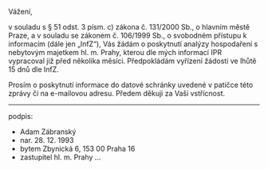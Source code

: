 ﻿---
prijemce: 
  role:     Povinný subjekt
  nazev:    Institut plánování a rozvoje hlavního města Prahy
  ulice:    Vyšehradská 57
  PSC:      12800
  mesto:    Praha 2
  DS:       c2zmahu
styl:       pirati-klub
vase:
  znacka:
  den:
nase:
  znacka:   ZK Pha 150/2015
  misto:    Praha
vec:        Žádost zastupitele hl. m. Prahy o opakovaně vytvářené informace
vyrizuje:   
  jmeno:    Adam Zábranský
  telefon:  +420 721 006 868
  ds:       xwfwgha
  mail:     adam.zabransky@praha.eu
---

Vážení,

v souladu s § 51 odst. 3 písm. c) zákona č. 131/2000 Sb., o hlavním městě Praze, a v souladu se zákonem č. 106/1999 Sb., o svobodném přístupu k informacím (dále jen „InfZ“), Vás žádám o poskytnutí analýzy hospodaření s nebytovým majetkem hl. m. Prahy, kterou dle mých informací IPR vypracoval již před několika měsíci. Předpokládám vyřízení žádosti ve lhůtě 15 dnů dle InfZ.

Prosím o poskytnutí informace do datové schránky uvedené v patičce této zprávy či na e-mailovou adresu. Předem děkuji za Vaši vstřícnost.

---
podpis: 
  - Adam Zábranský
  - nar. 28. 12. 1993
  - bytem Zbynická 6, 153 00 Praha 16
  - zastupitel hl. m. Prahy
...
